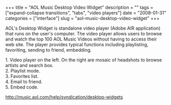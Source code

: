 +++
title = "AOL Music Desktop Video Widget"
description = ""
tags = ["expand-collapse transitions", "tabs", "video players"]
date = "2008-01-31"
categories = ["interface"]
slug = "aol-music-desktop-video-widget"
+++


<p>AOL's Desktop Widget is standalone video player (Adobe AIR application) that runs on the user's computer. The video player allows users to browse and watch the top 100 AOL Music Videos without having to access their web site. The player provides typical functions including playlisting, favoriting, sending to friend, embedding.</p>
<div id="screens-full" class="clear"><div class="caption">1. Video player on the left. On the right are mosaic of headshots to browse artists and search box.</div><div class="fullimg clear"><a href="//media.konigi.com/interface/aolmusic-videoplayer-1.png" class="group" rel="group" title="1. Video player on the left. On the right are mosaic of headshots to browse artists and search box."><img src="//media.konigi.com/interface/aolmusic-videoplayer-1.png" alt="" class="img-responsive"></a></div></div><div id="screens-full" class="clear"><div class="caption">2. Playlist mode.</div><div class="fullimg clear"><a href="//media.konigi.com/interface/aolmusic-videoplayer-2.png" class="group" rel="group" title="2. Playlist mode."><img src="//media.konigi.com/interface/aolmusic-videoplayer-2.png" alt="" class="img-responsive"></a></div></div><div id="screens-full" class="clear"><div class="caption">3. Favorites list.</div><div class="fullimg clear"><a href="//media.konigi.com/interface/aolmusic-videoplayer-3.png" class="group" rel="group" title="3. Favorites list."><img src="//media.konigi.com/interface/aolmusic-videoplayer-3.png" alt="" class="img-responsive"></a></div></div><div id="screens-full" class="clear"><div class="caption">4. Email to friend.</div><div class="fullimg clear"><a href="//media.konigi.com/interface/aolmusic-videoplayer-4.png" class="group" rel="group" title="4. Email to friend."><img src="//media.konigi.com/interface/aolmusic-videoplayer-4.png" alt="" class="img-responsive"></a></div></div><div id="screens-full" class="clear"><div class="caption">5. Embed code.</div><div class="fullimg clear"><a href="//media.konigi.com/interface/aolmusic-videoplayer-5.png" class="group" rel="group" title="5. Embed code."><img src="//media.konigi.com/interface/aolmusic-videoplayer-5.png" alt="" class="img-responsive"></a></div></div>        
<p><a href="http://music.aol.com/help/syndication/desktop-widgets">http://music.aol.com/help/syndication/desktop-widgets</a></p>

